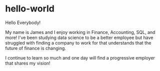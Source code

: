 # hello-world

Hello Everybody!

My name is James and I enjoy working in Finance, Accounting, SQL, and more! I've been studying data science to be a better employee but have struggled with finding a company to work for that understands that the future of finance is changing. 

I continue to learn so much and one day will find a progressive employer that shares my vision! 
